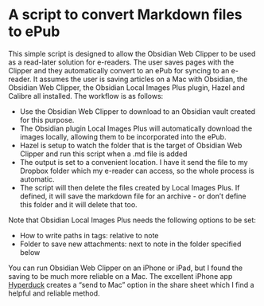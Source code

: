 # A script to convert Markdown files to ePub
This simple script is designed to allow the Obsidian Web Clipper to be used as a read-later solution for e-readers. The user saves pages with the Clipper and they automatically convert to an ePub for syncing to an e-reader.
It assumes the user is saving articles on a Mac with Obsidian, the Obsidian Web Clipper, the Obsidian Local Images Plus plugin, Hazel and Calibre all installed. The workflow is as follows:
- Use the Obsidian Web Clipper to download to an Obsidian vault created for this purpose.
- The Obsidian plugin Local Images Plus will automatically download the images locally, allowing them to be incorporated into the ePub. 
- Hazel is setup to watch the folder that is the target of Obsidian Web Clipper and run this script when a .md file is added
- The output is set to a convenient location. I have it send the file to my Dropbox folder which my e-reader can access, so the whole process is automatic.
- The script will then delete the files created by Local Images Plus. If defined, it will save the markdown file for an archive - or don’t define this folder and it will delete that too.

Note that Obsidian Local Images Plus needs the following options to be set:
- How to write paths in tags: relative to note
- Folder to save new attachments: next to note in the folder specified below

You can run Obsidian Web Clipper on an iPhone or iPad, but I found the saving to be much more reliable on a Mac. The excellent iPhone app [Hyperduck](https://sindresorhus.com/hyperduck) creates a “send to Mac” option in the share sheet which I find a helpful and reliable method.